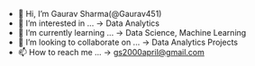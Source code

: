 - 👋 Hi, I’m Gaurav Sharma(@Gaurav451)
- 👀 I’m interested in ... -> Data Analytics
- 🌱 I’m currently learning ... -> Data Science, Machine Learning
- 💞️ I’m looking to collaborate on ... -> Data Analytics Projects
- 📫 How to reach me ... -> gs2000april@gmail.com

<!---
Gaurav451/Gaurav451 is a ✨ special ✨ repository because its `README.md` (this file) appears on your GitHub profile.
You can click the Preview link to take a look at your changes.
--->
